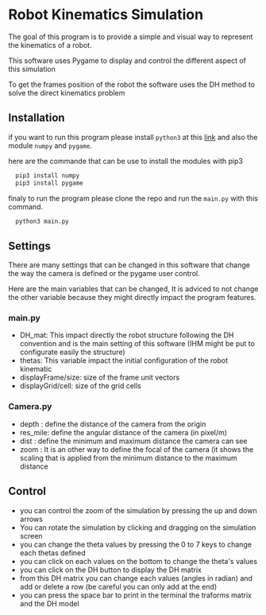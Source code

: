 # Robot Kinematics Simulation

The goal of this program is to provide a simple and visual way to represent the kinematics of a robot.

This software uses Pygame to display and control the different aspect of this simulation

To get the frames position of the robot the software uses the DH method to solve the direct kinematics problem

## Installation

if you want to run this program please install `python3` at this [link](https://www.python.org/downloads/) and also the module `numpy` and `pygame`.

here are the commande that can be use to install the modules with pip3

```bash
  pip3 install numpy
  pip3 install pygame
```
finaly to run the program please clone the repo and run the `main.py` with this command.

```bash
  python3 main.py 
```
## Settings

There are many settings that can be changed in this software that change the way the camera is defined or the pygame user control.

Here are the main variables that can be changed, It is adviced to not change the other variable because they might directly impact the program features.

### main.py
- DH_mat: This impact directly the robot structure following the DH convention and is the main setting of this software (IHM might be put to configurate easily the structure)
- thetas: This variable impact the initial configuration of the robot kinematic
- displayFrame/size: size of the frame unit vectors
- displayGrid/cell: size of the grid cells

### Camera.py
- depth : define the distance of the camera from the origin
- res_mile: define the angular distance of the camera (in pixel/m)
- dist : define the minimum and maximum distance the camera can see
- zoom : It is an other way to define the focal of the camera (it shows the scaling that is applied from the minimum distance to the maximum distance 

## Control

- you can control the zoom of the simulation by pressing the up and down arrows
- You can rotate the simulation by clicking and dragging on the simulation screen
- you can change the theta values by pressing the 0 to 7 keys to change each thetas defined
- you can click on each values on the bottom to change the theta's values
- you can click on the DH button to display the DH matrix
- from this DH matrix you can change each values (angles in radian) and add or delete a row (be careful you can only add at the end)
- you can press the space bar to print in the terminal the traforms matrix and the DH model




